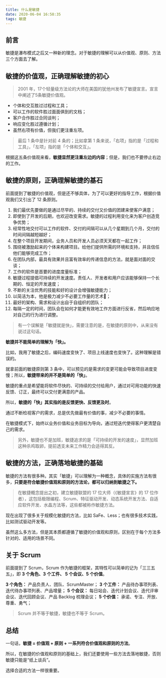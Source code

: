 ```yaml
---
title: 什么是敏捷
date: 2020-06-04 16:58:35
tags: 敏捷
---
```


## 前言

敏捷是瀑布模式之后又一种新的理念。对于敏捷的理解可以从价值观、原则、方法三个方面去了解。

## 敏捷的价值观，正确理解敏捷的初心

> 2001 年，17个轻量级方法论的大师在美国的犹他州发布了敏捷宣言。宣言中阐述了5条敏捷价值观。

* 个体和交互胜过过程和工具；
* 可以工作的软件胜过面面俱到的文档；
* 客户合作胜过合同谈判；
* 响应变化胜过遵循计划；
* 虽然右项有价值，但我们更注重左项。

> 最后 1 条中是针对前 4 条的；比如拿第 1 条来说，「右项」指的是「过程和工具」，「左项」指的是「个体和交互」。

根据这五条价值观来看，**敏捷显然更注重左边的内容**；但是，我们也不要停止右边的工作。

## 敏捷的原则，正确理解敏捷的基石

前面提到了敏捷的价值观，但是还不够具体，为了可以更好的指导工作，根据价值观我们又引出了 12 条原则。

1. 我们最优先要做的是通过尽早的、持续的交付又价值的团建来使客户满意；
2. 即使到了开发的后期，也欢迎改变需求。敏捷的过程利用变化来为客户创造竞争优势；
3. 经常性地交付可以工作的软件、交付的间隔可以从几个星期到几个月，交付的时间间隔越短越好；
4. 在整个项目开发期间，业务人员和开发人员必须天天都在一起工作；
5. 围绕被激励起来的个体来构建项目。给他们提供所需的环境和支持，并且信任他们能够完成工作；
6. 在团队内部，最具有效果并且富有效率的传递信息的方法，就是面对面的交谈；
7. 工作的软件是首要的进度度量标准；
8. 敏捷过程提倡可持续的开发速度。责任人、开发者和用户应该能够保持一个长期的、恒定的开发速度；
9. 不断的关注优秀的技能和好的设计会增强敏捷能力；
10. 以简洁为本，他是极力减少不必要工作量的艺术🎨；
11. 最好的架构、需求和设计出自于自组织的团队；
12. 每隔一定的时间，团队会在如何才能更有效地工作方面进行反省，然后响应地对自己的行为进行调整。

> 有一个误解是「敏捷就是快」，需要注意的是，在敏捷的原则中，从来没有说过这句话。

**敏捷并不能简单的理解为「快」。**

比如，我用了敏捷之后，编码速度变快了、项目上线速度也变快了。这种理解是错误的。

就拿前面的敏捷原则第 3 条中，可以预见的是需求的变更可能会导致项目进度变慢；所以，**敏捷带来的并不是简单的「快」**。

敏捷的重点是希望能将软件尽快的、可持续的交付给用户，通过对可用功能的快速反馈、订正，最终可以交付更满意的产品。

所以，**敏捷的「快」其实指的是反馈更快、反馈更及时**。

通过不断检视客户的需求，总是优先做最有价值的事，减少不必要的事情。

在敏捷模式下，始终以业务价值和业务目标为导向，通过短迭代使得客户更清楚自己的需求。


> 另外，敏捷也不是加班，敏捷追求的是「可持续的开发的速度」，显然加班这种杀鸡取卵，提前透支未来工作精力会适得其反。

## 敏捷的方法，正确落地敏捷的基础

敏捷的方法有很多种。其实「敏捷」可以理解为一种概念，具体的实施方法有很多，**只要是符合敏捷价值观和原则的方法论，都可以归纳到敏捷之下。**

> 在敏捷概念提出之初，建立敏捷联盟的 17 位大师（《敏捷宣言》的 17 位作者），这包括极限编程、Scrum、特征驱动开发、动态系统开发方法、自适应软件开发、水晶方法等，这些都被称作敏捷方法。

现在出现了很多关于规模化敏捷的方法，比如 SaFe、Less；也有很多技术实践，比如测试驱动开发等。

虽然这么多方法，但是其本质都遵循了敏捷的价值观和原则，区别在于每个方法多针对的、适用的场景不同。

## 关于 Scrum

前面提到了 Scrum，Scrum 作为敏捷的框架，其特性可以简单的记为「三三五五」，即 **3 个角色、3 个工件、 5 个会议、5 个价值**。

**3 个角色：** 产品负责人、团队、ScrumMaster；
**3 个工件：** 产品待办事项列表、迭代待办事项列表、产品增量；
**5 个会议：** 每日站会、迭代计划会议、迭代评审会议、迭代回顾会议、产品 Backlog 梳理会议；
**5 个价值：** 承诺、专注、开放、尊重、勇气；

> Scrum 并不等于敏捷，敏捷也不等于 Scrum。

## 总结

一句话，**敏捷 = 价值观 + 原则 + 一系列符合价值观和原则的方法**。

所以，在敏捷的价值观和原则的基础上，我们还要使用一些方法去落地敏捷，否则敏捷只能是“纸上谈兵”。

选择合适的方法一样很重要。
